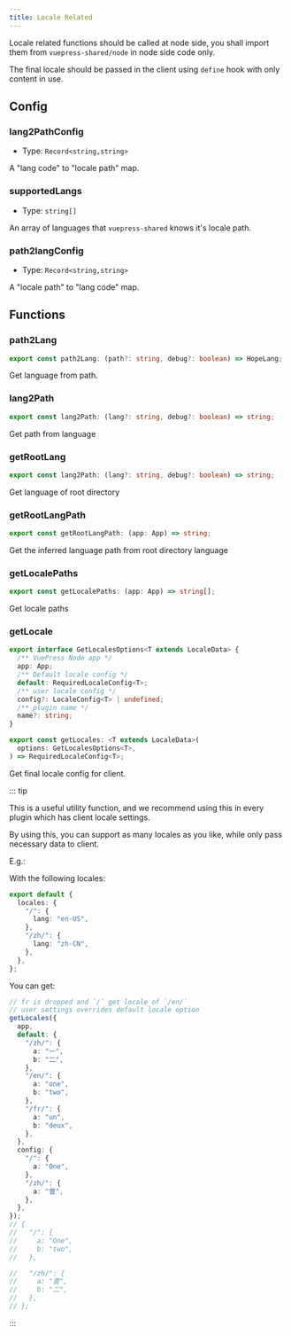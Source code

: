 ```yaml
---
title: Locale Related
---
```


Locale related functions should be called at node side, you shall import them from `vuepress-shared/node` in node side code only.

The final locale should be passed in the client using `define` hook with only content in use.

## Config

### lang2PathConfig

- Type: `Record<string,string>`

A "lang code" to "locale path" map.

### supportedLangs

- Type: `string[]`

An array of languages that `vuepress-shared` knows it's locale path.

### path2langConfig

- Type: `Record<string,string>`

A "locale path" to "lang code" map.

## Functions

### path2Lang

```ts
export const path2Lang: (path?: string, debug?: boolean) => HopeLang;
```

Get language from path.

### lang2Path

```ts
export const lang2Path: (lang?: string, debug?: boolean) => string;
```

Get path from language

### getRootLang

```ts
export const lang2Path: (lang?: string, debug?: boolean) => string;
```

Get language of root directory

### getRootLangPath

```ts
export const getRootLangPath: (app: App) => string;
```

Get the inferred language path from root directory language

### getLocalePaths

```ts
export const getLocalePaths: (app: App) => string[];
```

Get locale paths

### getLocale

```ts
export interface GetLocalesOptions<T extends LocaleData> {
  /** VuePress Node app */
  app: App;
  /** Default locale config */
  default: RequiredLocaleConfig<T>;
  /** user locale config */
  config?: LocaleConfig<T> | undefined;
  /** plugin name */
  name?: string;
}

export const getLocales: <T extends LocaleData>(
  options: GetLocalesOptions<T>,
) => RequiredLocaleConfig<T>;
```

Get final locale config for client.

::: tip

This is a useful utility function, and we recommend using this in every plugin which has client locale settings.

By using this, you can support as many locales as you like, while only pass necessary data to client.

E.g.:

With the following locales:

```ts
export default {
  locales: {
    "/": {
      lang: "en-US",
    },
    "/zh/": {
      lang: "zh-CN",
    },
  },
};
```

You can get:

```ts
// fr is dropped and `/` get locale of `/en/`
// user settings overrides default locale option
getLocales({
  app,
  default: {
    "/zh/": {
      a: "一",
      b: "二",
    },
    "/en/": {
      a: "one",
      b: "two",
    },
    "/fr/": {
      a: "un",
      b: "deux",
    },
  },
  config: {
    "/": {
      a: "One",
    },
    "/zh/": {
      a: "壹",
    },
  },
});
// {
//   "/": {
//     a: "One",
//     b: "two",
//   },

//   "/zh/": {
//     a: "壹",
//     b: "二",
//   },
// };
```

:::
